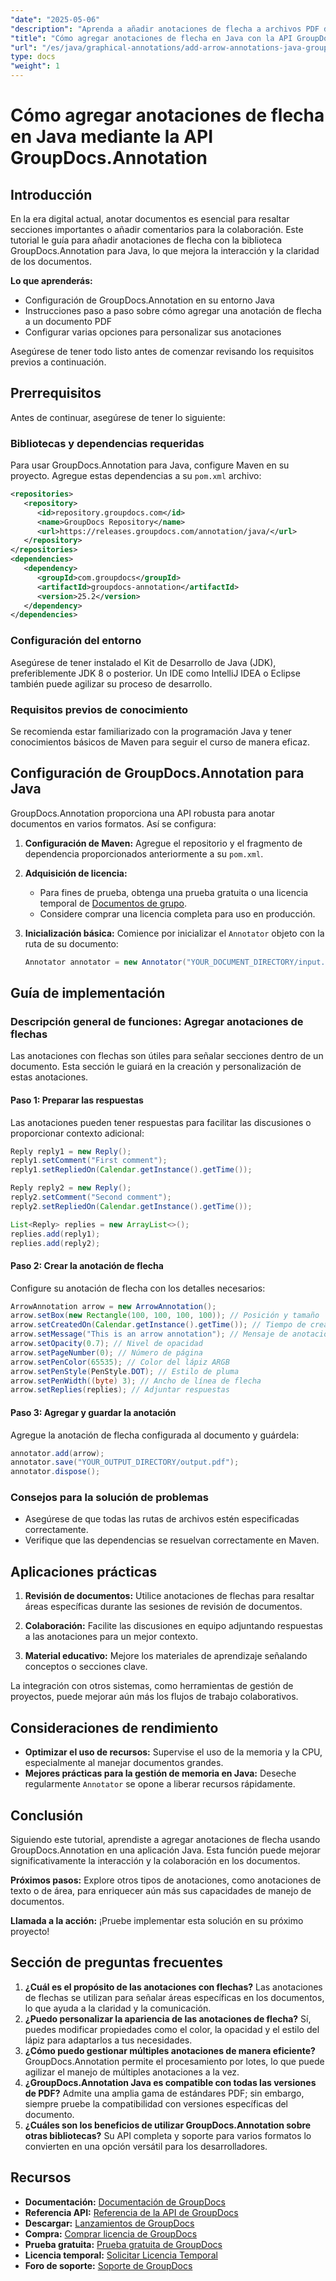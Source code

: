 ```yaml
---
"date": "2025-05-06"
"description": "Aprenda a añadir anotaciones de flecha a archivos PDF de forma eficiente con la biblioteca GroupDocs.Annotation para Java. Mejore la claridad de los documentos y la colaboración."
"title": "Cómo agregar anotaciones de flecha en Java con la API GroupDocs.Annotation"
"url": "/es/java/graphical-annotations/add-arrow-annotations-java-groupdocs/"
type: docs
"weight": 1
---
```


# Cómo agregar anotaciones de flecha en Java mediante la API GroupDocs.Annotation

## Introducción

En la era digital actual, anotar documentos es esencial para resaltar secciones importantes o añadir comentarios para la colaboración. Este tutorial le guía para añadir anotaciones de flecha con la biblioteca GroupDocs.Annotation para Java, lo que mejora la interacción y la claridad de los documentos.

**Lo que aprenderás:**
- Configuración de GroupDocs.Annotation en su entorno Java
- Instrucciones paso a paso sobre cómo agregar una anotación de flecha a un documento PDF
- Configurar varias opciones para personalizar sus anotaciones

Asegúrese de tener todo listo antes de comenzar revisando los requisitos previos a continuación.

## Prerrequisitos

Antes de continuar, asegúrese de tener lo siguiente:

### Bibliotecas y dependencias requeridas
Para usar GroupDocs.Annotation para Java, configure Maven en su proyecto. Agregue estas dependencias a su `pom.xml` archivo:

```xml
<repositories>
   <repository>
      <id>repository.groupdocs.com</id>
      <name>GroupDocs Repository</name>
      <url>https://releases.groupdocs.com/annotation/java/</url>
   </repository>
</repositories>
<dependencies>
   <dependency>
      <groupId>com.groupdocs</groupId>
      <artifactId>groupdocs-annotation</artifactId>
      <version>25.2</version>
   </dependency>
</dependencies>
```

### Configuración del entorno
Asegúrese de tener instalado el Kit de Desarrollo de Java (JDK), preferiblemente JDK 8 o posterior. Un IDE como IntelliJ IDEA o Eclipse también puede agilizar su proceso de desarrollo.

### Requisitos previos de conocimiento
Se recomienda estar familiarizado con la programación Java y tener conocimientos básicos de Maven para seguir el curso de manera eficaz.

## Configuración de GroupDocs.Annotation para Java

GroupDocs.Annotation proporciona una API robusta para anotar documentos en varios formatos. Así se configura:

1. **Configuración de Maven:**
   Agregue el repositorio y el fragmento de dependencia proporcionados anteriormente a su `pom.xml`.

2. **Adquisición de licencia:**
   - Para fines de prueba, obtenga una prueba gratuita o una licencia temporal de [Documentos de grupo](https://purchase.groupdocs.com/temporary-license/).
   - Considere comprar una licencia completa para uso en producción.

3. **Inicialización básica:**
   Comience por inicializar el `Annotator` objeto con la ruta de su documento:

   ```java
   Annotator annotator = new Annotator("YOUR_DOCUMENT_DIRECTORY/input.pdf");
   ```

## Guía de implementación

### Descripción general de funciones: Agregar anotaciones de flechas
Las anotaciones con flechas son útiles para señalar secciones dentro de un documento. Esta sección le guiará en la creación y personalización de estas anotaciones.

#### Paso 1: Preparar las respuestas 
Las anotaciones pueden tener respuestas para facilitar las discusiones o proporcionar contexto adicional:

```java
Reply reply1 = new Reply();
reply1.setComment("First comment");
reply1.setRepliedOn(Calendar.getInstance().getTime());

Reply reply2 = new Reply();
reply2.setComment("Second comment");
reply2.setRepliedOn(Calendar.getInstance().getTime());

List<Reply> replies = new ArrayList<>();
replies.add(reply1);
replies.add(reply2);
```

#### Paso 2: Crear la anotación de flecha 
Configure su anotación de flecha con los detalles necesarios:

```java
ArrowAnnotation arrow = new ArrowAnnotation();
arrow.setBox(new Rectangle(100, 100, 100, 100)); // Posición y tamaño
arrow.setCreatedOn(Calendar.getInstance().getTime()); // Tiempo de creación
arrow.setMessage("This is an arrow annotation"); // Mensaje de anotación
arrow.setOpacity(0.7); // Nivel de opacidad
arrow.setPageNumber(0); // Número de página
arrow.setPenColor(65535); // Color del lápiz ARGB
arrow.setPenStyle(PenStyle.DOT); // Estilo de pluma
arrow.setPenWidth((byte) 3); // Ancho de línea de flecha
arrow.setReplies(replies); // Adjuntar respuestas
```

#### Paso 3: Agregar y guardar la anotación 
Agregue la anotación de flecha configurada al documento y guárdela:

```java
annotator.add(arrow);
annotator.save("YOUR_OUTPUT_DIRECTORY/output.pdf");
annotator.dispose();
```

### Consejos para la solución de problemas
- Asegúrese de que todas las rutas de archivos estén especificadas correctamente.
- Verifique que las dependencias se resuelvan correctamente en Maven.

## Aplicaciones prácticas

1. **Revisión de documentos:**
   Utilice anotaciones de flechas para resaltar áreas específicas durante las sesiones de revisión de documentos.
   
2. **Colaboración:**
   Facilite las discusiones en equipo adjuntando respuestas a las anotaciones para un mejor contexto.
3. **Material educativo:**
   Mejore los materiales de aprendizaje señalando conceptos o secciones clave.

La integración con otros sistemas, como herramientas de gestión de proyectos, puede mejorar aún más los flujos de trabajo colaborativos.

## Consideraciones de rendimiento
- **Optimizar el uso de recursos:** Supervise el uso de la memoria y la CPU, especialmente al manejar documentos grandes.
- **Mejores prácticas para la gestión de memoria en Java:** Deseche regularmente `Annotator` se opone a liberar recursos rápidamente.

## Conclusión
Siguiendo este tutorial, aprendiste a agregar anotaciones de flecha usando GroupDocs.Annotation en una aplicación Java. Esta función puede mejorar significativamente la interacción y la colaboración en los documentos.

**Próximos pasos:**
Explore otros tipos de anotaciones, como anotaciones de texto o de área, para enriquecer aún más sus capacidades de manejo de documentos.

**Llamada a la acción:** ¡Pruebe implementar esta solución en su próximo proyecto!

## Sección de preguntas frecuentes

1. **¿Cuál es el propósito de las anotaciones con flechas?**
   Las anotaciones de flechas se utilizan para señalar áreas específicas en los documentos, lo que ayuda a la claridad y la comunicación.
2. **¿Puedo personalizar la apariencia de las anotaciones de flecha?**
   Sí, puedes modificar propiedades como el color, la opacidad y el estilo del lápiz para adaptarlos a tus necesidades.
3. **¿Cómo puedo gestionar múltiples anotaciones de manera eficiente?**
   GroupDocs.Annotation permite el procesamiento por lotes, lo que puede agilizar el manejo de múltiples anotaciones a la vez.
4. **¿GroupDocs.Annotation Java es compatible con todas las versiones de PDF?**
   Admite una amplia gama de estándares PDF; sin embargo, siempre pruebe la compatibilidad con versiones específicas del documento.
5. **¿Cuáles son los beneficios de utilizar GroupDocs.Annotation sobre otras bibliotecas?**
   Su API completa y soporte para varios formatos lo convierten en una opción versátil para los desarrolladores.

## Recursos
- **Documentación:** [Documentación de GroupDocs](https://docs.groupdocs.com/annotation/java/)
- **Referencia API:** [Referencia de la API de GroupDocs](https://reference.groupdocs.com/annotation/java/)
- **Descargar:** [Lanzamientos de GroupDocs](https://releases.groupdocs.com/annotation/java/)
- **Compra:** [Comprar licencia de GroupDocs](https://purchase.groupdocs.com/buy)
- **Prueba gratuita:** [Prueba gratuita de GroupDocs](https://releases.groupdocs.com/annotation/java/)
- **Licencia temporal:** [Solicitar Licencia Temporal](https://purchase.groupdocs.com/temporary-license/)
- **Foro de soporte:** [Soporte de GroupDocs](https://forum.groupdocs.com/c/annotation/)